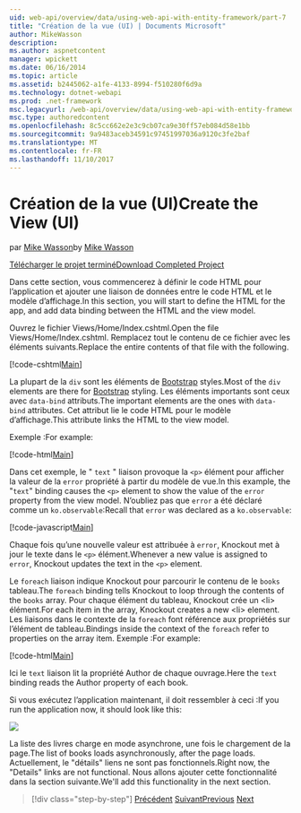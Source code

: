 ```yaml
---
uid: web-api/overview/data/using-web-api-with-entity-framework/part-7
title: "Création de la vue (UI) | Documents Microsoft"
author: MikeWasson
description: 
ms.author: aspnetcontent
manager: wpickett
ms.date: 06/16/2014
ms.topic: article
ms.assetid: b2445062-a1fe-4133-8994-f510280f6d9a
ms.technology: dotnet-webapi
ms.prod: .net-framework
msc.legacyurl: /web-api/overview/data/using-web-api-with-entity-framework/part-7
msc.type: authoredcontent
ms.openlocfilehash: 8c5cc662e2e3c9cb07ca9e30ff57eb084d58e1bb
ms.sourcegitcommit: 9a9483aceb34591c97451997036a9120c3fe2baf
ms.translationtype: MT
ms.contentlocale: fr-FR
ms.lasthandoff: 11/10/2017
---
```

<a name="create-the-view-ui"></a><span data-ttu-id="35612-102">Création de la vue (UI)</span><span class="sxs-lookup"><span data-stu-id="35612-102">Create the View (UI)</span></span>
====================
<span data-ttu-id="35612-103">par [Mike Wasson](https://github.com/MikeWasson)</span><span class="sxs-lookup"><span data-stu-id="35612-103">by [Mike Wasson](https://github.com/MikeWasson)</span></span>

[<span data-ttu-id="35612-104">Télécharger le projet terminé</span><span class="sxs-lookup"><span data-stu-id="35612-104">Download Completed Project</span></span>](https://github.com/MikeWasson/BookService)

<span data-ttu-id="35612-105">Dans cette section, vous commencerez à définir le code HTML pour l’application et ajouter une liaison de données entre le code HTML et le modèle d’affichage.</span><span class="sxs-lookup"><span data-stu-id="35612-105">In this section, you will start to define the HTML for the app, and add data binding between the HTML and the view model.</span></span>

<span data-ttu-id="35612-106">Ouvrez le fichier Views/Home/Index.cshtml.</span><span class="sxs-lookup"><span data-stu-id="35612-106">Open the file Views/Home/Index.cshtml.</span></span> <span data-ttu-id="35612-107">Remplacez tout le contenu de ce fichier avec les éléments suivants.</span><span class="sxs-lookup"><span data-stu-id="35612-107">Replace the entire contents of that file with the following.</span></span>

[!code-cshtml[Main](part-7/samples/sample1.cshtml)]

<span data-ttu-id="35612-108">La plupart de la `div` sont les éléments de [Bootstrap](http://getbootstrap.com/) styles.</span><span class="sxs-lookup"><span data-stu-id="35612-108">Most of the `div` elements are there for [Bootstrap](http://getbootstrap.com/) styling.</span></span> <span data-ttu-id="35612-109">Les éléments importants sont ceux avec `data-bind` attributs.</span><span class="sxs-lookup"><span data-stu-id="35612-109">The important elements are the ones with `data-bind` attributes.</span></span> <span data-ttu-id="35612-110">Cet attribut lie le code HTML pour le modèle d’affichage.</span><span class="sxs-lookup"><span data-stu-id="35612-110">This attribute links the HTML to the view model.</span></span>

<span data-ttu-id="35612-111">Exemple :</span><span class="sxs-lookup"><span data-stu-id="35612-111">For example:</span></span>

[!code-html[Main](part-7/samples/sample2.html)]

<span data-ttu-id="35612-112">Dans cet exemple, le &quot; `text` &quot; liaison provoque la `<p>` élément pour afficher la valeur de la `error` propriété à partir du modèle de vue.</span><span class="sxs-lookup"><span data-stu-id="35612-112">In this example, the &quot;`text`&quot; binding causes the `<p>` element to show the value of the `error` property from the view model.</span></span> <span data-ttu-id="35612-113">N’oubliez pas que `error` a été déclaré comme un `ko.observable`:</span><span class="sxs-lookup"><span data-stu-id="35612-113">Recall that `error` was declared as a `ko.observable`:</span></span>

[!code-javascript[Main](part-7/samples/sample3.js)]

<span data-ttu-id="35612-114">Chaque fois qu’une nouvelle valeur est attribuée à `error`, Knockout met à jour le texte dans le `<p>` élément.</span><span class="sxs-lookup"><span data-stu-id="35612-114">Whenever a new value is assigned to `error`, Knockout updates the text in the `<p>` element.</span></span>

<span data-ttu-id="35612-115">Le `foreach` liaison indique Knockout pour parcourir le contenu de le `books` tableau.</span><span class="sxs-lookup"><span data-stu-id="35612-115">The `foreach` binding tells Knockout to loop through the contents of the `books` array.</span></span> <span data-ttu-id="35612-116">Pour chaque élément du tableau, Knockout crée un &lt;li&gt; élément.</span><span class="sxs-lookup"><span data-stu-id="35612-116">For each item in the array, Knockout creates a new &lt;li&gt; element.</span></span> <span data-ttu-id="35612-117">Les liaisons dans le contexte de la `foreach` font référence aux propriétés sur l’élément de tableau.</span><span class="sxs-lookup"><span data-stu-id="35612-117">Bindings inside the context of the `foreach` refer to properties on the array item.</span></span> <span data-ttu-id="35612-118">Exemple :</span><span class="sxs-lookup"><span data-stu-id="35612-118">For example:</span></span>

[!code-html[Main](part-7/samples/sample4.html)]

<span data-ttu-id="35612-119">Ici le `text` liaison lit la propriété Author de chaque ouvrage.</span><span class="sxs-lookup"><span data-stu-id="35612-119">Here the `text` binding reads the Author property of each book.</span></span>

<span data-ttu-id="35612-120">Si vous exécutez l’application maintenant, il doit ressembler à ceci :</span><span class="sxs-lookup"><span data-stu-id="35612-120">If you run the application now, it should look like this:</span></span>

![](part-7/_static/image1.png)

<span data-ttu-id="35612-121">La liste des livres charge en mode asynchrone, une fois le chargement de la page.</span><span class="sxs-lookup"><span data-stu-id="35612-121">The list of books loads asynchronously, after the page loads.</span></span> <span data-ttu-id="35612-122">Actuellement, le &quot;détails&quot; liens ne sont pas fonctionnels.</span><span class="sxs-lookup"><span data-stu-id="35612-122">Right now, the &quot;Details&quot; links are not functional.</span></span> <span data-ttu-id="35612-123">Nous allons ajouter cette fonctionnalité dans la section suivante.</span><span class="sxs-lookup"><span data-stu-id="35612-123">We'll add this functionality in the next section.</span></span>

>[!div class="step-by-step"]
<span data-ttu-id="35612-124">[Précédent](part-6.md)
[Suivant](part-8.md)</span><span class="sxs-lookup"><span data-stu-id="35612-124">[Previous](part-6.md)
[Next](part-8.md)</span></span>
